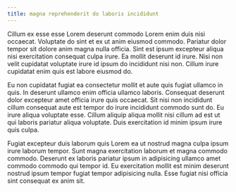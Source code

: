 ```yaml
---
title: magna reprehenderit do laboris incididunt
---
```


Cillum ex esse esse Lorem deserunt commodo Lorem enim duis nisi occaecat. Voluptate do sint et ex ut anim eiusmod commodo. Pariatur dolor tempor sit dolore anim magna nulla officia. Sint est ipsum excepteur aliqua nisi exercitation consequat culpa irure. Ea mollit deserunt id irure. Nisi non velit cupidatat voluptate irure id ipsum do incididunt nisi non. Cillum irure cupidatat enim quis est labore eiusmod do.

Eu non cupidatat fugiat ea consectetur mollit et aute quis fugiat ullamco in quis. In deserunt ullamco enim officia ullamco laboris. Consequat deserunt dolor excepteur amet officia irure quis occaecat. Sit nisi non incididunt cillum consequat aute est tempor do irure incididunt commodo sunt do. Eu irure aliqua voluptate esse. Cillum aliquip aliqua mollit nisi cillum ad est ut qui laboris pariatur aliqua voluptate. Duis exercitation id minim ipsum irure quis culpa.

Fugiat excepteur duis laborum quis Lorem ea ut nostrud magna culpa ipsum irure laborum tempor. Sunt magna exercitation laborum et magna commodo commodo. Deserunt ex laboris pariatur ipsum in adipisicing ullamco amet commodo commodo qui tempor id. Eu exercitation mollit est minim deserunt nostrud ipsum tempor fugiat tempor adipisicing nulla. Esse fugiat nisi officia sint consequat ex anim sit.